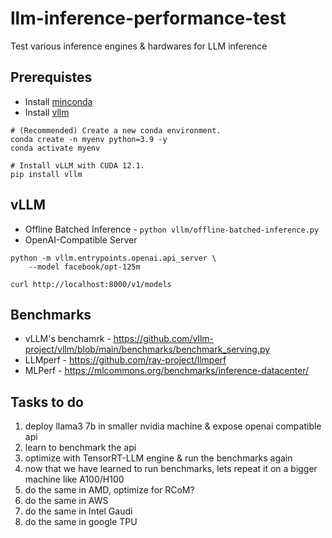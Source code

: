 # llm-inference-performance-test
Test various inference engines &amp; hardwares for LLM inference

## Prerequistes

* Install [minconda](https://docs.anaconda.com/free/miniconda/)
* Install [vllm](https://docs.vllm.ai/en/stable/getting_started/installation.html#install-with-pip)

```
# (Recommended) Create a new conda environment.
conda create -n myenv python=3.9 -y
conda activate myenv

# Install vLLM with CUDA 12.1.
pip install vllm
```

## vLLM

* Offline Batched Inference - `python vllm/offline-batched-inference.py`
* OpenAI-Compatible Server

```
python -m vllm.entrypoints.openai.api_server \
    --model facebook/opt-125m
```

```
curl http://localhost:8000/v1/models
```

## Benchmarks

* vLLM's benchamrk - https://github.com/vllm-project/vllm/blob/main/benchmarks/benchmark_serving.py
* LLMperf - https://github.com/ray-project/llmperf
* MLPerf - https://mlcommons.org/benchmarks/inference-datacenter/

## Tasks to do

1. deploy llama3 7b in smaller nvidia machine & expose openai compatible api
1. learn to benchmark the api
1. optimize with TensorRT-LLM engine & run the benchmarks again
1. now that we have learned to run benchmarks, lets repeat it on a bigger machine like A100/H100
1. do the same in AMD, optimize for RCoM?
1. do the same in AWS
1. do the same in Intel Gaudi
1. do the same in google TPU

